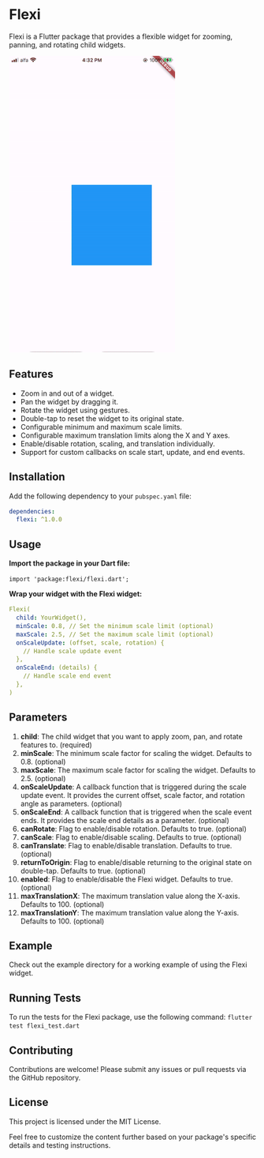 # Flexi

Flexi is a Flutter package that provides a flexible widget for zooming, panning, and rotating child widgets.

<img src="gif/ezgif.com-video-to-gif.gif" alt="Alt Text" height="600"/>

## Features

- Zoom in and out of a widget.
- Pan the widget by dragging it.
- Rotate the widget using gestures.
- Double-tap to reset the widget to its original state.
- Configurable minimum and maximum scale limits.
- Configurable maximum translation limits along the X and Y axes.
- Enable/disable rotation, scaling, and translation individually.
- Support for custom callbacks on scale start, update, and end events.

## Installation

Add the following dependency to your `pubspec.yaml` file:

```yaml
dependencies:
  flexi: ^1.0.0
  ```
## Usage

**Import the package in your Dart file:**

```import 'package:flexi/flexi.dart';```

**Wrap your widget with the Flexi widget:**
``` yaml
Flexi(
  child: YourWidget(),
  minScale: 0.8, // Set the minimum scale limit (optional)
  maxScale: 2.5, // Set the maximum scale limit (optional)
  onScaleUpdate: (offset, scale, rotation) {
    // Handle scale update event
  },
  onScaleEnd: (details) {
    // Handle scale end event
  },
)
```
## Parameters

1. **child**: The child widget that you want to apply zoom, pan, and rotate features to. (required)
2. **minScale**: The minimum scale factor for scaling the widget. Defaults to 0.8. (optional)
3. **maxScale**: The maximum scale factor for scaling the widget. Defaults to 2.5. (optional)
4. **onScaleUpdate**: A callback function that is triggered during the scale update event. It provides the current offset, scale factor, and rotation angle as parameters. (optional)
5. **onScaleEnd**: A callback function that is triggered when the scale event ends. It provides the scale end details as a parameter. (optional)
6. **canRotate**: Flag to enable/disable rotation. Defaults to true. (optional)
7. **canScale**: Flag to enable/disable scaling. Defaults to true. (optional)
8. **canTranslate**: Flag to enable/disable translation. Defaults to true. (optional)
9. **returnToOrigin**: Flag to enable/disable returning to the original state on double-tap. Defaults to true. (optional)
10. **enabled**: Flag to enable/disable the Flexi widget. Defaults to true. (optional)
11. **maxTranslationX**: The maximum translation value along the X-axis. Defaults to 100. (optional)
12. **maxTranslationY**: The maximum translation value along the Y-axis. Defaults to 100. (optional)

## Example

Check out the example directory for a working example of using the Flexi widget.

## Running Tests

To run the tests for the Flexi package, use the following command:
```flutter test flexi_test.dart```

## Contributing

Contributions are welcome! Please submit any issues or pull requests via the GitHub repository.

## License

This project is licensed under the MIT License.



Feel free to customize the content further based on your package's specific details and testing instructions.
